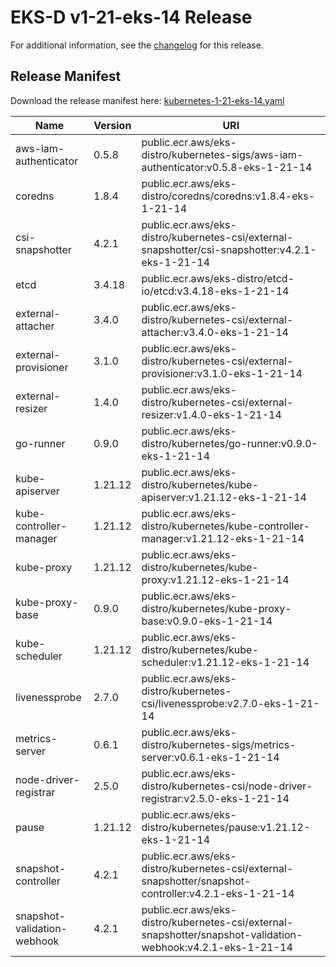 # EKS-D v1-21-eks-14 Release

For additional information, see the [changelog](CHANGELOG-v1-21-eks-14.md) for this release.

## Release Manifest
Download the release manifest here: [kubernetes-1-21-eks-14.yaml](https://distro.eks.amazonaws.com/kubernetes-1-21/kubernetes-1-21-eks-14.yaml)

| Name | Version | URI |
|------|---------|-----|
| aws-iam-authenticator | 0.5.8 | public.ecr.aws/eks-distro/kubernetes-sigs/aws-iam-authenticator:v0.5.8-eks-1-21-14 |
| coredns | 1.8.4 | public.ecr.aws/eks-distro/coredns/coredns:v1.8.4-eks-1-21-14 |
| csi-snapshotter | 4.2.1 | public.ecr.aws/eks-distro/kubernetes-csi/external-snapshotter/csi-snapshotter:v4.2.1-eks-1-21-14 |
| etcd | 3.4.18 | public.ecr.aws/eks-distro/etcd-io/etcd:v3.4.18-eks-1-21-14 |
| external-attacher | 3.4.0 | public.ecr.aws/eks-distro/kubernetes-csi/external-attacher:v3.4.0-eks-1-21-14 |
| external-provisioner | 3.1.0 | public.ecr.aws/eks-distro/kubernetes-csi/external-provisioner:v3.1.0-eks-1-21-14 |
| external-resizer | 1.4.0 | public.ecr.aws/eks-distro/kubernetes-csi/external-resizer:v1.4.0-eks-1-21-14 |
| go-runner | 0.9.0 | public.ecr.aws/eks-distro/kubernetes/go-runner:v0.9.0-eks-1-21-14 |
| kube-apiserver | 1.21.12 | public.ecr.aws/eks-distro/kubernetes/kube-apiserver:v1.21.12-eks-1-21-14 |
| kube-controller-manager | 1.21.12 | public.ecr.aws/eks-distro/kubernetes/kube-controller-manager:v1.21.12-eks-1-21-14 |
| kube-proxy | 1.21.12 | public.ecr.aws/eks-distro/kubernetes/kube-proxy:v1.21.12-eks-1-21-14 |
| kube-proxy-base | 0.9.0 | public.ecr.aws/eks-distro/kubernetes/kube-proxy-base:v0.9.0-eks-1-21-14 |
| kube-scheduler | 1.21.12 | public.ecr.aws/eks-distro/kubernetes/kube-scheduler:v1.21.12-eks-1-21-14 |
| livenessprobe | 2.7.0 | public.ecr.aws/eks-distro/kubernetes-csi/livenessprobe:v2.7.0-eks-1-21-14 |
| metrics-server | 0.6.1 | public.ecr.aws/eks-distro/kubernetes-sigs/metrics-server:v0.6.1-eks-1-21-14 |
| node-driver-registrar | 2.5.0 | public.ecr.aws/eks-distro/kubernetes-csi/node-driver-registrar:v2.5.0-eks-1-21-14 |
| pause | 1.21.12 | public.ecr.aws/eks-distro/kubernetes/pause:v1.21.12-eks-1-21-14 |
| snapshot-controller | 4.2.1 | public.ecr.aws/eks-distro/kubernetes-csi/external-snapshotter/snapshot-controller:v4.2.1-eks-1-21-14 |
| snapshot-validation-webhook | 4.2.1 | public.ecr.aws/eks-distro/kubernetes-csi/external-snapshotter/snapshot-validation-webhook:v4.2.1-eks-1-21-14 |

